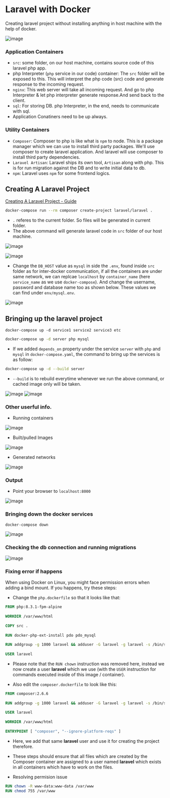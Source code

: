 # Laravel with Docker

Creating laravel project without installing anything in host machine with the help of docker.

![image](https://github.com/actionanand/docker_playground/assets/46064269/3436131f-21ad-4ef4-8f9a-812e22f34b7f)

### Application Containers

* `src`: some folder, on our host machine, contains source code of this laravel php app.
* php Interpreter (`php` service in our code) container: The `src` folder will be exposed to this. This will interpret the php code (src) code and generate response to the incoming request.
* `nginx`: This web server will take all incoming request. And go to php Interpreter & let php interpreter generate response.And send back to the client.
* `sql`: For storing DB. php Interpreter, in the end, needs to communicate with sql.
* Application Conatiners need to be up always.

### Utility Containers

* `Composer`: Composer to php is like what is `npm` to node. This is a package manager which we can use to install third party packages. We'll use composer to create laravel application. And laravel will use composer to install third party dependencies.
* `Laravel Artisan`: Laravel ships its own tool, `Artisan` along with php. This is for run migration against the DB and to write initial data to db.
* `npm`: Laravel uses `npm` for some frontend logics.

## Creating A Laravel Project

[Creating A Laravel Project - Guide](https://laravel.com/docs/10.x#creating-a-laravel-project)

```bash
docker-compose run --rm composer create-project laravel/laravel .
```

* `.` referes to the current folder. So files will be generated in current folder.
* The above command will generate laravel code in `src` folder of our host machine.

![image](https://github.com/actionanand/docker_playground/assets/46064269/33245990-c426-481e-b235-d295cabd695b)

![image](https://github.com/actionanand/docker_playground/assets/46064269/aa7fda0b-6861-40e8-a0c5-796376fc96bd)

* Change the `DB_HOST` value as `mysql` in side the `.env`, found inside `src` folder as for inter-docker communication, if all the containers are under same network, we can replcae `localhost` by `container_name` (here `service_name` as we use `docker-compose`). And change the username, password and database name too as shown below. These values we can find under `env/mysql.env`.

![image](https://github.com/actionanand/docker_playground/assets/46064269/10e24b78-f78e-4b10-9265-349fc6c2e8b9)

## Bringing up the laravel project 

```shell
docker-compose up -d service1 service2 service3 etc
```

```bash
docker-compose up -d server php mysql
```

* If we added `depends_on` property under the service `server` with `php` and `mysql` in `docker-compose.yaml`, the command to bring up the services is as follow:

```bash
docker-compose up -d --build server
```
* `--build` is to rebuild everytime whenever we run the above command, or cached image only will be taken.

![image](https://github.com/actionanand/docker_playground/assets/46064269/344868c8-3c48-428b-9e75-7ee00ca7a34a)
![image](https://github.com/actionanand/docker_playground/assets/46064269/13432b23-5fed-4354-88f4-ba548b2250dd)

### Other userful info.

* Running containers

 ![image](https://github.com/actionanand/docker_playground/assets/46064269/6c8b89db-ab1a-498c-881c-63b4f8920895)

* Built/pulled Images

 ![image](https://github.com/actionanand/docker_playground/assets/46064269/c69169ce-34df-4934-9d80-e1f3f474756b)

 * Generated networks

 ![image](https://github.com/actionanand/docker_playground/assets/46064269/1cd217ad-4442-465c-a4b3-cebbe3a810d4)

### Output

* Point your browser to `localhost:8000`

![image](https://github.com/actionanand/docker_playground/assets/46064269/c96aaded-92c6-4f1c-81bf-359e05be7850)

### Bringing down the docker services

```shell
docker-compose down
```

![image](https://github.com/actionanand/docker_playground/assets/46064269/d2b769a4-d27b-4396-92a3-5337258ae230)

### Checking the db connection and running migrations

![image](https://github.com/actionanand/docker_playground/assets/46064269/a046c7c4-1a52-4285-b7c1-9040ec320365)

### Fixing error if happens

When using Docker on Linux, you might face permission errors when adding a bind mount.
If you happens, try these steps:

* Change the `php.dockerfile` so that it looks like that:

```dockerfile
FROM php:8.3.1-fpm-alpine
 
WORKDIR /var/www/html
 
COPY src .
 
RUN docker-php-ext-install pdo pdo_mysql
 
RUN addgroup -g 1000 laravel && adduser -G laravel -g laravel -s /bin/sh -D laravel
 
USER laravel
```

* Please note that the `RUN chown` instruction was removed here, instead we now create a user **laravel** which we use (with the `USER` instruction for commands executed inside of this image / container).

* Also edit the `composer.dockerfile` to look like this:

```dockerfile
FROM composer:2.6.6
 
RUN addgroup -g 1000 laravel && adduser -G laravel -g laravel -s /bin/sh -D laravel
 
USER laravel
 
WORKDIR /var/www/html
 
ENTRYPOINT [ "composer", "--ignore-platform-reqs" ]
```

* Here, we add that same **laravel** user and use it for creating the project therefore.

* These steps should ensure that all files which are created by the Composer container are assigned to a user named **laravel** which exists in all containers which have to work on the files.

* Resolving permision issue

```dockerfile
RUN chown -R www-data:www-data /var/www
RUN chmod 755 /var/www
```
